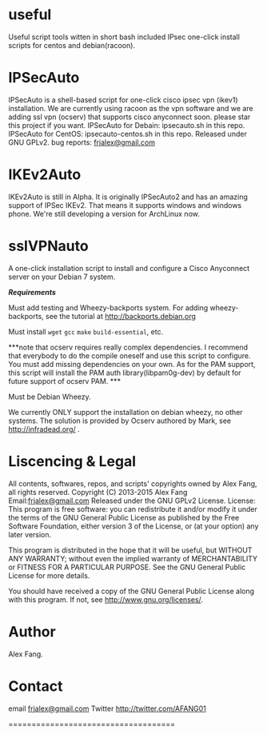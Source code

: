 useful
======

Useful script tools witten in short bash included IPsec one-click install scripts for centos and debian(racoon).

IPSecAuto
=======================
IPSecAuto is a shell-based script for one-click cisco ipsec vpn (ikev1) installation. We are currently using racoon as the vpn software and we are adding ssl vpn (ocserv) that supports cisco anyconnect soon. please star this project if you want.
IPSecAuto for Debain: ipsecauto.sh in this repo. IPSecAuto for CentOS: ipsecauto-centos.sh in this repo.
Released under GNU GPLv2.
bug reports: frjalex@gmail.com

IKEv2Auto
========================
IKEv2Auto is still in Alpha. It is originally IPSecAuto2 and has an amazing support of IPSec IKEv2. That means it supports windows and windows phone. We're still developing a version for ArchLinux now.

sslVPNauto
==========================
A one-click installation script to install and configure a Cisco Anyconnect server on your Debian 7 system.



***Requirements***



Must add testing and Wheezy-backports system.
For adding wheezy-backports, see the tutorial at http://backports.debian.org


Must install `wget` `gcc` `make` `build-essential`, etc.

***note that ocserv requires really complex dependencies. I recommend that everybody to do the compile oneself and use this script to configure. You must add missing dependencies on your own. As for the PAM support, this script will install the PAM auth library(libpam0g-dev) by default for future support of ocserv PAM. ***



Must be Debian Wheezy.

We currently ONLY support the installation on debian wheezy, no other systems.
The solution is provided by Ocserv authored by Mark, see http://infradead.org/ .

Liscencing & Legal
===========================
All contents, softwares, repos, and scripts' copyrights owned by Alex Fang, all rights reserved.
Copyright (C) 2013-2015 Alex Fang Email:frjalex@gmail.com
Released under the GNU GPLv2 License.
License:
This program is free software: you can redistribute it and/or modify it under the terms of the GNU General Public License as published by the Free Software Foundation, either version 3 of the License, or (at your option) any later version.

This program is distributed in the hope that it will be useful, but WITHOUT ANY WARRANTY; without even the implied warranty of MERCHANTABILITY or FITNESS FOR A PARTICULAR PURPOSE. See the GNU General Public License for more details.

You should have received a copy of the GNU General Public License along with this program. If not, see http://www.gnu.org/licenses/.

Author
================
Alex Fang.



Contact
==================
email
frjalex@gmail.com
Twitter
http://twitter.com/AFANG01

====================================

